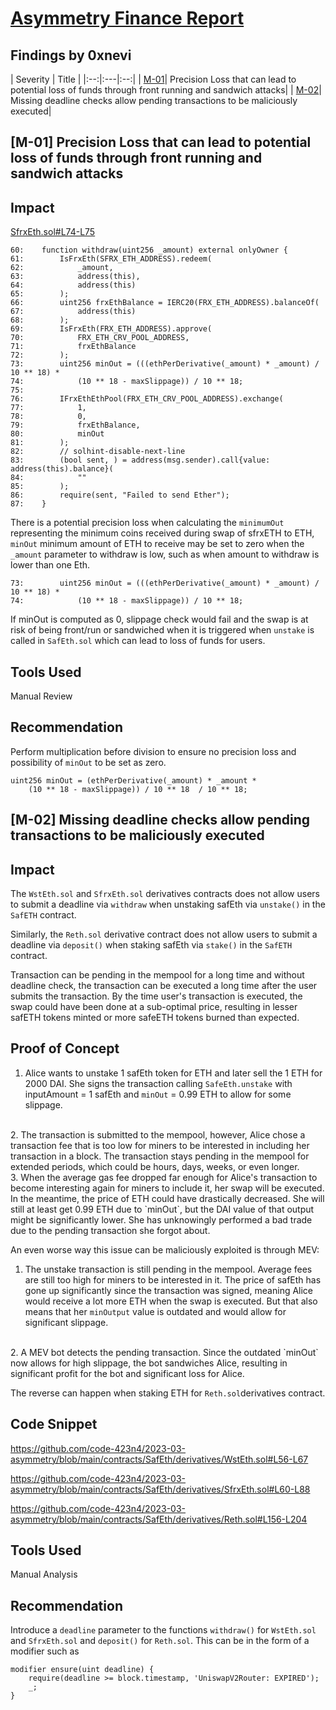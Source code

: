 # [Asymmetry Finance Report](https://code4rena.com/reports/2023-03-asymmetry)

## Findings by 0xnevi
| Severity | Title | 
|:--:|:---|:--:|
| [M-01](#m-01-precision-loss-that-can-lead-to-potential-loss-of-funds-through-front-running-and-sandwich-attacks)| Precision Loss that can lead to potential loss of funds through front running and sandwich attacks|
| [M-02](#m-02-missing-deadline-checks-allow-pending-transactions-to-be-maliciously-executed)| Missing deadline checks allow pending transactions to be maliciously executed|

## [M-01] Precision Loss that can lead to potential loss of funds through front running and sandwich attacks

## Impact
[SfrxEth.sol#L74-L75](https://github.com/code-423n4/2023-03-asymmetry/blob/main/contracts/SafEth/derivatives/SfrxEth.sol#L74-L75)

```solidity
60:    function withdraw(uint256 _amount) external onlyOwner {
61:        IsFrxEth(SFRX_ETH_ADDRESS).redeem(
62:            _amount,
63:            address(this),
64:            address(this)
65:        );
66:        uint256 frxEthBalance = IERC20(FRX_ETH_ADDRESS).balanceOf(
67:            address(this)
68:        );
69:        IsFrxEth(FRX_ETH_ADDRESS).approve(
70:            FRX_ETH_CRV_POOL_ADDRESS,
71:            frxEthBalance
72:        );
73:        uint256 minOut = (((ethPerDerivative(_amount) * _amount) / 10 ** 18) *
74:            (10 ** 18 - maxSlippage)) / 10 ** 18;
75:
76:        IFrxEthEthPool(FRX_ETH_CRV_POOL_ADDRESS).exchange(
77:            1,
78:            0,
79:            frxEthBalance,
80:            minOut
81:        );
82:        // solhint-disable-next-line
83:        (bool sent, ) = address(msg.sender).call{value: address(this).balance}(
84:            ""
85:        );
86:        require(sent, "Failed to send Ether");
87:    }
```
There is a potential precision loss when calculating the `minimumOut` representing the minimum coins received during swap of sfrxETH to ETH, `minOut` minimum amount of ETH to receive may be set to zero when the `_amount` parameter to withdraw is low, such as when amount to withdraw is lower than one Eth.

```solidity
73:        uint256 minOut = (((ethPerDerivative(_amount) * _amount) / 10 ** 18) *
74:            (10 ** 18 - maxSlippage)) / 10 ** 18;
```

If minOut is computed as 0, slippage check would fail and the swap is at risk of being front/run or sandwiched when it is triggered when `unstake` is called in `SafEth.sol` which can lead to loss of funds for users.

## Tools Used
Manual Review

## Recommendation
Perform multiplication before division to ensure no precision loss and possibility of `minOut` to be set as zero.

```solidity
uint256 minOut = (ethPerDerivative(_amount) * _amount *
    (10 ** 18 - maxSlippage)) / 10 ** 18  / 10 ** 18;
```

## [M-02] Missing deadline checks allow pending transactions to be maliciously executed

## Impact
The `WstEth.sol` and `SfrxEth.sol` derivatives contracts does not allow users to submit a deadline via `withdraw`  when unstaking safEth via `unstake()` in the `SafETH` contract.

Similarly, the `Reth.sol` derivative contract does not allow users to submit a deadline via `deposit()`  when staking safEth via `stake()` in the `SafETH` contract.

Transaction can be pending in the mempool for a long time and without deadline check, the transaction can be executed a long time after the user submits the transaction. By the time user's transaction is executed, the swap could have been done at a sub-optimal price, resulting in lesser safETH tokens minted or more safeETH tokens burned than expected.

## Proof of Concept
1. Alice wants to unstake 1 safEth token for ETH and later sell the 1 ETH for 2000 DAI. She signs the transaction calling `SafeEth.unstake` with inputAmount = 1 safEth and `minOut` = 0.99 ETH to allow for some slippage.
<br/>
2. The transaction is submitted to the mempool, however, Alice chose a transaction fee that is too low for miners to be interested in including her transaction in a block. The transaction stays pending in the mempool for extended periods, which could be hours, days, weeks, or even longer.
<br/>
3. When the average gas fee dropped far enough for Alice's transaction to become interesting again for miners to include it, her swap will be executed. In the meantime, the price of ETH could have drastically decreased. She will still at least get 0.99 ETH due to `minOut`, but the DAI value of that output might be significantly lower. She has unknowingly performed a bad trade due to the pending transaction she forgot about.

An even worse way this issue can be maliciously exploited is through MEV:

1. The unstake transaction is still pending in the mempool. Average fees are still too high for miners to be interested in it. The price of safEth has gone up significantly since the transaction was signed, meaning Alice would receive a lot more ETH when the swap is executed. But that also means that her `minOutput` value is outdated and would allow for significant slippage.
<br/>
2. A MEV bot detects the pending transaction. Since the outdated `minOut` now allows for high slippage, the bot sandwiches Alice, resulting in significant profit for the bot and significant loss for Alice.

The reverse can happen when staking ETH for `Reth.sol`derivatives contract.

## Code Snippet
https://github.com/code-423n4/2023-03-asymmetry/blob/main/contracts/SafEth/derivatives/WstEth.sol#L56-L67

https://github.com/code-423n4/2023-03-asymmetry/blob/main/contracts/SafEth/derivatives/SfrxEth.sol#L60-L88

https://github.com/code-423n4/2023-03-asymmetry/blob/main/contracts/SafEth/derivatives/Reth.sol#L156-L204

## Tools Used
Manual Analysis

## Recommendation
Introduce a `deadline` parameter to the functions `withdraw()` for `WstEth.sol` and `SfrxEth.sol` and `deposit()` for `Reth.sol`. This can be in the form of a modifier such as 
```solidity
modifier ensure(uint deadline) {
	require(deadline >= block.timestamp, 'UniswapV2Router: EXPIRED');
	_;
}
```